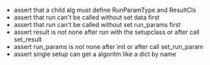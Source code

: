 - assert that a child alg must define RunParamType and ResultCls
- assert that run can't be called without set data first
- assert that run can't be called without set run_params first
- assert result is not none after run with the setupclass or after call set_result
- assert run_params is not none after init or after call set_run_param
- assert single setup can get a algoritm like a dict by name

